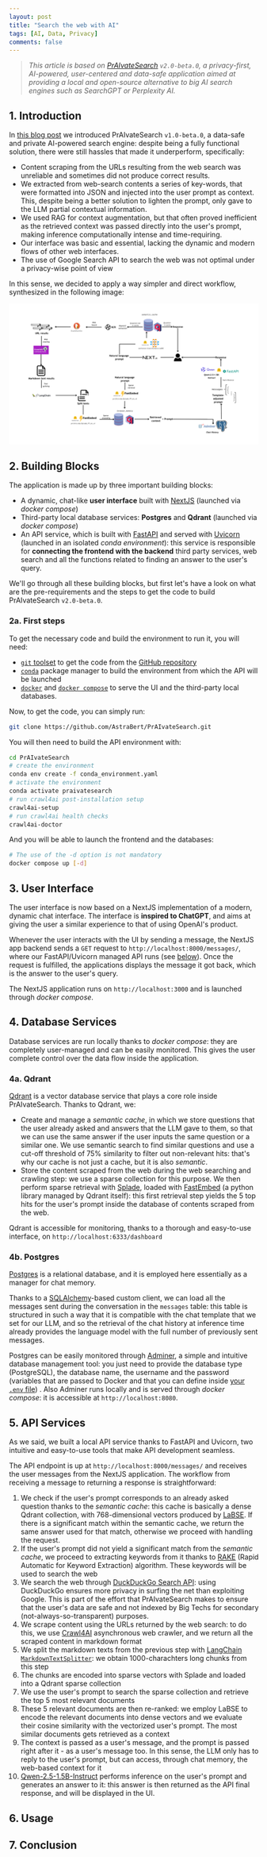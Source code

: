 ```yaml
---
layout: post
title: "Search the web with AI"
tags: [AI, Data, Privacy]
comments: false
---
```



> *This article is based on [PrAIvateSearch](https://github.com/AstraBert/PrAIvateSearch) `v2.0-beta.0`, a privacy-first, AI-powered, user-centered and data-safe application aimed at providing a local and open-source alternative to big AI search engines such as SearchGPT or Perplexity AI.* 
## 1. Introduction

In [this blog post](https://huggingface.co/blog/as-cle-bert/build-an-ai-powered-search-engine-from-scratch) we introduced PrAIvateSearch `v1.0-beta.0`, a data-safe and private AI-powered search engine: despite being a fully functional solution, there were still hassles that made it underperform, specifically:

- Content scraping from the URLs resulting from the web search was unreliable and sometimes did not produce correct results. 
- We extracted from web-search contents a series of key-words, that were formatted into JSON and injected into the user prompt as context. This, despite being a better solution to lighten the prompt, only gave to the LLM partial contextual information.
- We used RAG for context augmentation, but that often proved inefficient as the retrieved context was passed directly into the user's prompt, making inference computationally intense and time-requiring.
- Our interface was basic and essential, lacking the dynamic and modern flows of other web interfaces.
- The use of Google Search API to search the web was not optimal under a privacy-wise point of view

In this sense, we decided to apply a way simpler and direct workflow, synthesized in the following image:

![PrAIvateSearch workflow](https://raw.githubusercontent.com/AstraBert/PrAIvateSearch/january-2025/imgs/PrAIvateSearch_Flowchart.png)

## 2. Building Blocks

The application is made up by three important building blocks:

- A dynamic, chat-like **user interface** built with [NextJS](https://nextjs.org/)  (launched via *docker compose*)
- Third-party local database services: **Postgres** and **Qdrant** (launched via *docker compose*)
- An API service, which is built with [FastAPI](https://fastapi.tiangolo.com/) and served with [Uvicorn](https://www.uvicorn.org/)  (launched in an isolated *conda environment*): this service is responsible for **connecting the frontend with the backend** third party services, web search and all the functions related to finding an answer to the user's query.

We'll go through all these building blocks, but first let's have a look on what are the pre-requirements and the steps to get the code to build PrAIvateSearch `v2.0-beta.0`. 

### 2a. First steps

To get the necessary code and build the environment to run it, you will need:

- [`git` toolset](https://git-scm.com/docs) to get the code from the [GitHub repository](https://github.com/AstraBert/PrAIvateSearch)
- [`conda`](https://docs.conda.io/projects/conda/en/latest/user-guide/getting-started.html) package manager to build the environment from which the API will be launched
- [`docker`](https://www.docker.com/) and [`docker compose`](https://docs.docker.com/compose/) to serve the UI and the third-party local databases.

Now, to get the code, you can simply run:

```bash
git clone https://github.com/AstraBert/PrAIvateSearch.git
```

You will then need to build the API environment with:

```bash
cd PrAIvateSearch
# create the environment
conda env create -f conda_environment.yaml
# activate the environment
conda activate praivatesearch
# run crawl4ai post-installation setup
crawl4ai-setup
# run crawl4ai health checks
crawl4ai-doctor
```

And you will be able to launch the frontend and the databases:

```bash
# The use of the -d option is not mandatory
docker compose up [-d]
```


## 3. User Interface

The user interface is now based on a NextJS implementation of a modern, dynamic chat interface. The interface is **inspired to ChatGPT**, and aims at giving the user a similar experience to that of using OpenAI's product. 

Whenever the user interacts with the UI by sending a message, the NextJS app backend sends a `GET` request to `http://localhost:8000/messages/`, where our FastAPI/Uvicorn managed API runs (see [below](#5-qwen-on-api-services)). Once the request is fulfilled, the applications displays the message it got back, which is the answer to the user's query.

The NextJS application runs on `http://localhost:3000` and is launched through *docker compose*. 

## 4. Database Services

Database services are run locally thanks to *docker compose*: they are completely user-managed and can be easily monitored. This gives the user complete control over the data flow inside the application.

### 4a. Qdrant

[Qdrant](https://qdrant.tech) is a vector database service that plays a core role inside PrAIvateSearch. Thanks to Qdrant, we:

- Create and manage a *semantic cache*, in which we store questions that the user already asked and answers that the LLM gave to them, so that we can use the same answer if the user inputs the same question or a similar one. We use semantic search to find similar questions and use a cut-off threshold of 75% similarity to filter out non-relevant hits: that's why our cache is not just a cache, but it is also *semantic*.
- Store the content scraped from the web during the web searching and crawling step: we use a sparse collection for this purpose. We then perform sparse retrieval with [Splade](https://huggingface.co/prithivida/Splade_PP_en_v1), loaded with [FastEmbed](https://qdrant.github.io/fastembed/) (a python library managed by Qdrant itself): this first retrieval step yields the 5 top hits for the user's prompt inside the database of contents scraped from the web. 

Qdrant is accessible for monitoring, thanks to a thorough and easy-to-use interface, on `http://localhost:6333/dashboard`

### 4b. Postgres

[Postgres](https://www.postgresql.org/) is a relational database, and it is employed here essentially as a manager for chat memory. 

Thanks to a [SQLAlchemy](https://www.sqlalchemy.org/)-based custom client, we can load all the messages sent during the conversation in the `messages` table: this table is structured in such a way that it is compatible with the chat template that we set for our LLM, and so the retrieval of the chat history at inference time already provides the language model with the full number of previously sent messages. 

Postgres can be easily monitored through [Adminer](https://www.adminer.org/), a simple and intuitive database management tool: you just need to provide the database type (PostgreSQL), the database name, the username and the password (variables that are passed to Docker and that you can define inside [your `.env` file](https://github.com/AstraBert/PrAIvateSearch/blob/main/.env.example)) . Also Adminer runs locally and is served through *docker compose*: it is accessible at `http://localhost:8080`.

## 5. API Services

As we said, we built a local API service thanks to FastAPI and Uvicorn, two intuitive and easy-to-use tools that make API development seamless. 

The API endpoint is up at `http://localhost:8000/messages/` and receives the user messages from the NextJS application. The workflow from receiving a message to returning a response is straightforward:

1. We check if the user's prompt corresponds to an already asked question thanks to the *semantic cache*: this cache is basically a dense Qdrant collection, with 768-dimensional vectors produced by [LaBSE](https://huggingface.co/sentence-transformers/LaBSE). If there is a significant match within the semantic cache, we return the same answer used for that match, otherwise we proceed with handling the request. 
2. If the user's prompt did not yield a significant match from the *semantic cache*, we proceed to extracting keywords from it thanks to [RAKE](https://pypi.org/project/rake-nltk/) (Rapid Automatic for Keyword Extraction) algorithm. These keywords will be used to search the web
3. We search the web through [DuckDuckGo Search API](https://pypi.org/project/duckduckgo-search/): using DuckDuckGo ensures more privacy in surfing the net than exploiting Google. This is part of the effort that PrAIvateSearch makes to ensure that the user's data are safe and not indexed by Big Techs for secondary (not-always-so-transparent) purposes.
4. We scrape content using the URLs returned by the web search: to do this, we use [Crawl4AI](https://github.com/unclecode/crawl4ai) asynchronous web crawler, and we return all the scraped content in markdown format
5.  We split the markdown texts from the previous step with [LangChain `MarkdownTextSplitter`](https://python.langchain.com/api_reference/text_splitters/markdown/langchain_text_splitters.markdown.MarkdownTextSplitter.html): we obtain 1000-charachters long chunks from this step
6. The chunks are encoded into sparse vectors with Splade and loaded into a Qdrant sparse collection
7. We use the user's prompt to search the sparse collection and retrieve the top 5 most relevant documents
8. These 5 relevant documents are then re-ranked: we employ LaBSE to encode the relevant documents into dense vectors and we evaluate their cosine similarity with the vectorized user's prompt. The most similar documents gets retrieved as a context
9. The context is passed as a user's message, and the prompt is passed right after it - as a user's message too. In this sense, the LLM only has to reply to the user's prompt, but can access, through chat memory, the web-based context for it
10. [Qwen-2.5-1.5B-Instruct](https://huggingface.co/Qwen/Qwen2.5-1.5B-Instruct) performs inference on the user's prompt and generates an answer to it: this answer is then returned as the API final response, and will be displayed in the UI.

## 6. Usage

## 7. Conclusion

